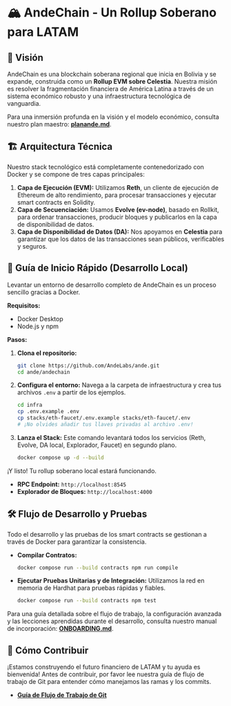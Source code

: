 # 🏔️ AndeChain - Un Rollup Soberano para LATAM

## 🌟 Visión

AndeChain es una blockchain soberana regional que inicia en Bolivia y se expande, construida como un **Rollup EVM sobre Celestia**. Nuestra misión es resolver la fragmentación financiera de América Latina a través de un sistema económico robusto y una infraestructura tecnológica de vanguardia.

Para una inmersión profunda en la visión y el modelo económico, consulta nuestro plan maestro: [**planande.md**](planande.md).

## 🏗️ Arquitectura Técnica

Nuestro stack tecnológico está completamente contenedorizado con Docker y se compone de tres capas principales:

1.  **Capa de Ejecución (EVM):** Utilizamos **Reth**, un cliente de ejecución de Ethereum de alto rendimiento, para procesar transacciones y ejecutar smart contracts en Solidity.
2.  **Capa de Secuenciación:** Usamos **Evolve (ev-node)**, basado en Rollkit, para ordenar transacciones, producir bloques y publicarlos en la capa de disponibilidad de datos.
3.  **Capa de Disponibilidad de Datos (DA):** Nos apoyamos en **Celestia** para garantizar que los datos de las transacciones sean públicos, verificables y seguros.

## 🚀 Guía de Inicio Rápido (Desarrollo Local)

Levantar un entorno de desarrollo completo de AndeChain es un proceso sencillo gracias a Docker.

**Requisitos:**
- Docker Desktop
- Node.js y npm

**Pasos:**

1.  **Clona el repositorio:**
    ```bash
    git clone https://github.com/AndeLabs/ande.git
    cd ande/andechain
    ```

2.  **Configura el entorno:**
    Navega a la carpeta de infraestructura y crea tus archivos `.env` a partir de los ejemplos.
    ```bash
    cd infra
    cp .env.example .env
    cp stacks/eth-faucet/.env.example stacks/eth-faucet/.env
    # ¡No olvides añadir tus llaves privadas al archivo .env!
    ```

3.  **Lanza el Stack:**
    Este comando levantará todos los servicios (Reth, Evolve, DA local, Explorador, Faucet) en segundo plano.
    ```bash
    docker compose up -d --build
    ```

¡Y listo! Tu rollup soberano local estará funcionando.

- **RPC Endpoint:** `http://localhost:8545`
- **Explorador de Bloques:** `http://localhost:4000`

## 🛠️ Flujo de Desarrollo y Pruebas

Todo el desarrollo y las pruebas de los smart contracts se gestionan a través de Docker para garantizar la consistencia.

- **Compilar Contratos:**
  ```bash
  docker compose run --build contracts npm run compile
  ```

- **Ejecutar Pruebas Unitarias y de Integración:**
  Utilizamos la red en memoria de Hardhat para pruebas rápidas y fiables.
  ```bash
  docker compose run --build contracts npm test
  ```

Para una guía detallada sobre el flujo de trabajo, la configuración avanzada y las lecciones aprendidas durante el desarrollo, consulta nuestro manual de incorporación: [**ONBOARDING.md**](ONBOARDING.md).

## 🤝 Cómo Contribuir

¡Estamos construyendo el futuro financiero de LATAM y tu ayuda es bienvenida! Antes de contribuir, por favor lee nuestra guía de flujo de trabajo de Git para entender cómo manejamos las ramas y los commits.

- [**Guía de Flujo de Trabajo de Git**](GIT_WORKFLOW.md)

